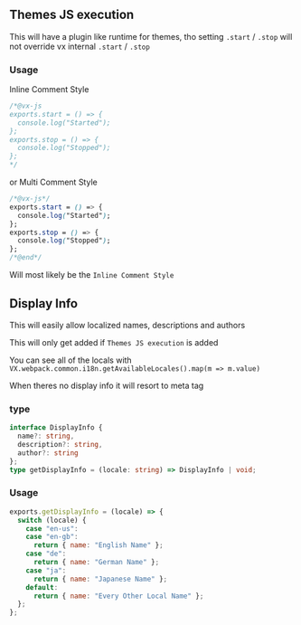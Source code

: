 ## Themes JS execution
This will have a plugin like runtime for themes, tho setting `.start` / `.stop` will not override vx internal `.start` / `.stop`

### Usage
Inline Comment Style
```css
/*@vx-js
exports.start = () => {
  console.log("Started");
};
exports.stop = () => {
  console.log("Stopped");
};
*/
```
or 
Multi Comment Style
```css
/*@vx-js*/
exports.start = () => {
  console.log("Started");
};
exports.stop = () => {
  console.log("Stopped");
};
/*@end*/
```
Will most likely be the `Inline Comment Style`

## Display Info
This will easily allow localized names, descriptions and authors

This will only get added if `Themes JS execution` is added

You can see all of the locals with `VX.webpack.common.i18n.getAvailableLocales().map(m => m.value)`

When theres no display info it will resort to meta tag

### type
```ts
interface DisplayInfo {
  name?: string,
  description?: string,
  author?: string
};
type getDisplayInfo = (locale: string) => DisplayInfo | void;
```
### Usage 
```js
exports.getDisplayInfo = (locale) => {
  switch (locale) {
    case "en-us":
    case "en-gb":
      return { name: "English Name" };
    case "de":
      return { name: "German Name" };
    case "ja":
      return { name: "Japanese Name" };
    default:
      return { name: "Every Other Local Name" };
  };
};
```